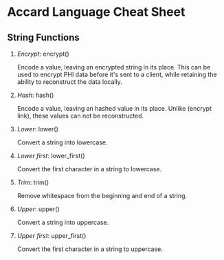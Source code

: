 Accard Language Cheat Sheet
============================

String Functions
-----------------

1.  *Encrypt*: encrypt()

    Encode a value, leaving an encrypted string in its place. This can be used to encrypt PHI data before it's sent to a client, while retaining the ability to reconstruct the data locally.

2.  *Hash*: hash()

    Encode a value, leaving an hashed value in its place. Unlike (encrypt link), these values can not be reconstructed.

3.  *Lower*: lower()

    Convert a string into lowercase.

4.  *Lower first*: lower_first()

    Convert the first character in a string to lowercase.

5.  *Trim*: trim()

    Remove whitespace from the beginning and end of a string.

6.  *Upper*: upper()

    Convert a string into uppercase.

7.  *Upper first*: upper_first()

    Convert the first character in a string to uppercase.